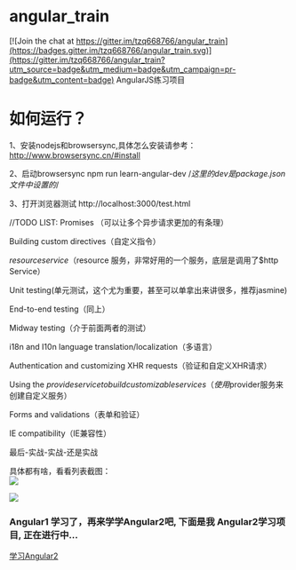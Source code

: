 # angular_train

[![Join the chat at https://gitter.im/tzq668766/angular_train](https://badges.gitter.im/tzq668766/angular_train.svg)](https://gitter.im/tzq668766/angular_train?utm_source=badge&utm_medium=badge&utm_campaign=pr-badge&utm_content=badge)
AngularJS练习项目
# 如何运行？
1、安装nodejs和browsersync,具体怎么安装请参考：http://www.browsersync.cn/#install

2、启动browsersync
npm run learn-angular-dev   /*这里的dev是package.json文件中设置的*/

3、打开浏览器测试
http://localhost:3000/test.html


//TODO LIST:
Promises （可以让多个异步请求更加的有条理）

Building custom directives（自定义指令）

$resource service（$resource 服务，非常好用的一个服务，底层是调用了$http Service）

Unit testing(单元测试，这个尤为重要，甚至可以单拿出来讲很多，推荐jasmine)

End-to-end testing（同上）

Midway testing（介于前面两者的测试）

i18n and I10n language translation/localization（多语言）

Authentication and customizing XHR requests（验证和自定义XHR请求）

Using the $provide service to build customizable services（使用$provider服务来创建自定义服务）

Forms and validations（表单和验证）

IE compatibility（IE兼容性）


最后-实战-实战-还是实战

具体都有啥，看看列表截图：  
![](https://github.com/tzq668766/screenshots/blob/master/angularjs_train_screenshots/angularjs_learn1.jpg)

![](https://github.com/tzq668766/screenshots/blob/master/angularjs_train_screenshots/angularjs_learn2.jpg)

### Angular1 学习了，再来学学Angular2吧, 下面是我 Angular2学习项目, 正在进行中... 
[学习Angular2](https://github.com/tzq668766/angular2_train)  
